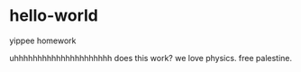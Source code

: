# hello-world
yippee homework


uhhhhhhhhhhhhhhhhhhhhh does this work? we love physics. free palestine.
